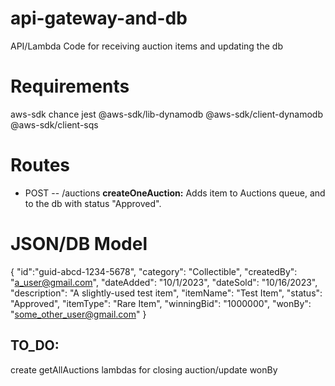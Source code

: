 # api-gateway-and-db
API/Lambda Code for receiving auction items and updating the db

# Requirements
aws-sdk chance jest @aws-sdk/lib-dynamodb @aws-sdk/client-dynamodb @aws-sdk/client-sqs

# Routes

- POST
-- /auctions  **createOneAuction:** Adds item to Auctions queue, and to the db with status "Approved".

# JSON/DB Model
{
  "id":"guid-abcd-1234-5678",
  "category": "Collectible",
  "createdBy": "a_user@gmail.com",
  "dateAdded": "10/1/2023",
  "dateSold": "10/16/2023",
  "description": "A slightly-used test item",
  "itemName": "Test Item",
  "status": "Approved",
  "itemType": "Rare Item",
  "winningBid": "1000000",
  "wonBy": "some_other_user@gmail.com"
}

## TO_DO:
create getAllAuctions
lambdas for closing auction/update wonBy

